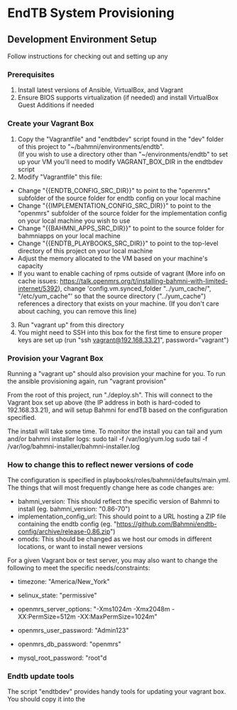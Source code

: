 # EndTB System Provisioning

## Development Environment Setup
Follow instructions for checking out and setting up any

### Prerequisites
1. Install latest versions of Ansible, VirtualBox, and Vagrant
2. Ensure BIOS supports virtualization (if needed) and install VirtualBox Guest Additions if needed

### Create your Vagrant Box
1. Copy the "Vagrantfile" and "endtbdev" script found in the "dev" folder of this project to "~/bahmni/environments/endtb".  
(If you wish to use a directory other than "~/environments/endtb" to set up your VM you'll need to modify VAGRANT_BOX_DIR in the endtbdev script
2. Modify "Vagrantfile" this file:
- Change "{{ENDTB_CONFIG_SRC_DIR}}" to point to the "openmrs" subfolder of the source folder for endtb config on your local machine
- Change "{{IMPLEMENTATION_CONFIG_SRC_DIR}}" to point to the "openmrs" subfolder of the source folder for the implementation config on your local machine you wish to use
- Change "{{BAHMNI_APPS_SRC_DIR}}" to point to the source folder for bahmniapps on your local machine
- Change "{{ENDTB_PLAYBOOKS_SRC_DIR}}" to point to the top-level directory of this project on your local machine
- Adjust the memory allocated to the VM based on your machine's capacity
- If you want to enable caching of rpms outside of vagrant (More info on cache issues: https://talk.openmrs.org/t/installing-bahmni-with-limited-internet/5392), 
change 'config.vm.synced_folder "../yum_cache/", "/etc/yum_cache"' so that the source directory ("../yum_cache") references a directory that exists on your machine.
(If you don't care about caching, you can remove this line)
3. Run "vagrant up" from this directory
4. You might need to SSH into this box for the first time to ensure proper keys are set up (run "ssh vagrant@192.168.33.21", password="vagrant")

### Provision your Vagrant Box

Running a "vagrant up" should also provision your machine for you.  To run the ansible provisioning again, run "vagrant provision"

From the root of this project, run "./deploy.sh".  This will connect to the Vagrant box set up above (the IP address in both
is hard-coded to 192.168.33.21), and will setup Bahmni for endTB based on the configuration specified.

The install will take some time.  To monitor the install you can tail and yum and/or bahmni installer logs:
sudo tail -f /var/log/yum.log
sudo tail -f /var/log/bahmni-installer/bahmni-installer.log

### How to change this to reflect newer versions of code

The configuration is specified in playbooks/roles/bahmni/defaults/main.yml.  The things that will most frequently change here
as code changes are:

* bahmni_version: This should reflect the specific version of Bahmni to install (eg. bahmni_version: "0.86-70")
* implementation_config_url: This should point to a URL hosting a ZIP file containing the endtb config (eg. "https://github.com/Bahmni/endtb-config/archive/release-0.86.zip")
* omods: This should be changed as we host our omods in different locations, or want to install newer versions

For a given Vagrant box or test server, you may also want to change the following to meet the specific needs/constraints:

* timezone: "America/New_York"
* selinux_state: "permissive"
* openmrs_server_options: "-Xms1024m -Xmx2048m -XX:PermSize=512m -XX:MaxPermSize=1024m"

* openmrs_user_password: "Admin123"
* openmrs_db_password: "openmrs"
* mysql_root_password: "root"d

### Endtb update tools
The script "endtbdev" provides handy tools for updating your vagrant box.  You should copy it into the 